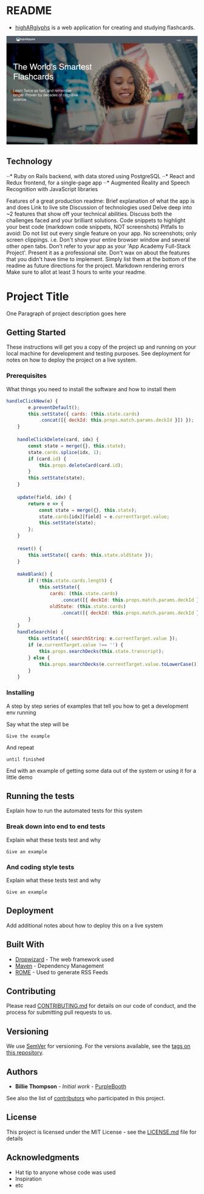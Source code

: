 # README

* [highARglyphs](https://higharglyphs.herokuapp.com) is a web application for creating and studying flashcards.
 
![Screenshot](
      app/assets/images/highARglyphs.gif
      )

## Technology
⋅⋅* Ruby on Rails backend, with data stored using PostgreSQL
⋅⋅* React and Redux frontend, for a single-page app
⋅⋅* Augmented Reality and Speech Recognition with JavaScript libraries


Features of a great production readme:
Brief explanation of what the app is and does
Link to live site
Discussion of technologies used
Delve deep into ~2 features that show off your technical abilities. Discuss both the challenges faced and your brilliant solutions.
Code snippets to highlight your best code (markdown code snippets, NOT screenshots)
Pitfalls to avoid:
Do not list out every single feature on your app.
No screenshots; only screen clippings. i.e. Don't show your entire browser window and several other open tabs.
Don't refer to your app as your 'App Academy Full-Stack Project'. Present it as a professional site.
Don't wax on about the features that you didn't have time to implement. Simply list them at the bottom of the readme as future directions for the project.
Markdown rendering errors
Make sure to allot at least 3 hours to write your readme.
# Project Title

One Paragraph of project description goes here

## Getting Started

These instructions will get you a copy of the project up and running on your local machine for development and testing purposes. See deployment for notes on how to deploy the project on a live system.

### Prerequisites

What things you need to install the software and how to install them

```JavaScript
handleClickNew(e) {
        e.preventDefault();
        this.setState({ cards: (this.state.cards)
            .concat([{ deckId: this.props.match.params.deckId }]) });
    }

    handleClickDelete(card, idx) {
        const state = merge({}, this.state);
        state.cards.splice(idx, 1);
        if (card.id) {
            this.props.deleteCard(card.id);
        }
        this.setState(state);
    }

    update(field, idx) {
        return e => {
            const state = merge({}, this.state);
            state.cards[idx][field] = e.currentTarget.value;
            this.setState(state);
        };
    }
    
    reset() {
        this.setState({ cards: this.state.oldState });
    }

    makeBlank() {
        if (!this.state.cards.length) {
            this.setState({
                cards: (this.state.cards)
                    .concat([{ deckId: this.props.match.params.deckId }]),
                oldState: (this.state.cards)
                    .concat([{ deckId: this.props.match.params.deckId }]) });
        }
    }
    handleSearch(e) {
        this.setState({ searchString: e.currentTarget.value });
        if (e.currentTarget.value !== '') {
            this.props.searchDecks(this.state.transcript);
        } else {
            this.props.searchDecks(e.currentTarget.value.toLowerCase());
        }
    }
```

### Installing

A step by step series of examples that tell you how to get a development env running

Say what the step will be

```
Give the example
```

And repeat

```
until finished
```

End with an example of getting some data out of the system or using it for a little demo

## Running the tests

Explain how to run the automated tests for this system

### Break down into end to end tests

Explain what these tests test and why

```
Give an example
```

### And coding style tests

Explain what these tests test and why

```
Give an example
```

## Deployment

Add additional notes about how to deploy this on a live system

## Built With

* [Dropwizard](http://www.dropwizard.io/1.0.2/docs/) - The web framework used
* [Maven](https://maven.apache.org/) - Dependency Management
* [ROME](https://rometools.github.io/rome/) - Used to generate RSS Feeds

## Contributing

Please read [CONTRIBUTING.md](https://gist.github.com/PurpleBooth/b24679402957c63ec426) for details on our code of conduct, and the process for submitting pull requests to us.

## Versioning

We use [SemVer](http://semver.org/) for versioning. For the versions available, see the [tags on this repository](https://github.com/your/project/tags). 

## Authors

* **Billie Thompson** - *Initial work* - [PurpleBooth](https://github.com/PurpleBooth)

See also the list of [contributors](https://github.com/your/project/contributors) who participated in this project.

## License

This project is licensed under the MIT License - see the [LICENSE.md](LICENSE.md) file for details

## Acknowledgments

* Hat tip to anyone whose code was used
* Inspiration
* etc


